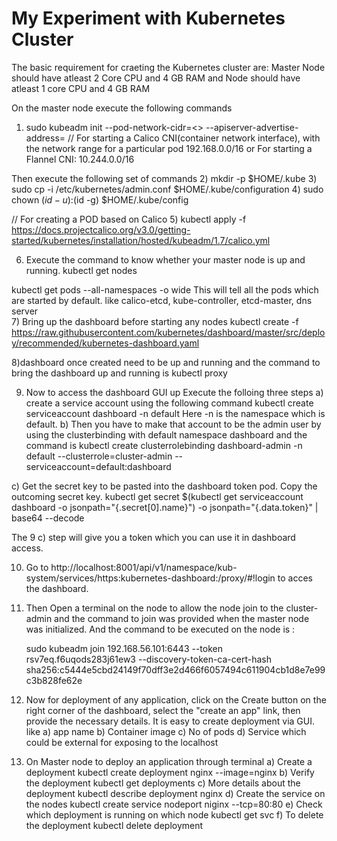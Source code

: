# My Experiment with Kubernetes Cluster
The basic requirement for craeting the Kubernetes cluster are:
Master Node should have atleast 2 Core CPU and 4 GB RAM
and Node should have atleast 1 core CPU and 4 GB RAM

On the master node execute the following commands
1) sudo kubeadm init --pod-network-cidr=<> --apiserver-advertise-address=<ip-address-of-master>
// For starting a Calico CNI(container network interface), with the network range for a particular pod 192.168.0.0/16 or For starting a Flannel CNI: 10.244.0.0/16

Then execute the following set of commands
2) mkdir -p  $HOME/.kube
3) sudo cp -i /etc/kubernetes/admin.conf $HOME/.kube/configuration
4) sudo chown $(id -u):$(id -g) $HOME/.kube/config

// For creating a POD based on Calico
5) kubectl apply -f https://docs.projectcalico.org/v3.0/getting-started/kubernetes/installation/hosted/kubeadm/1.7/calico.yml

6) Execute the command to know whether your master node is up and running.
kubectl get nodes

kubectl get pods --all-namespaces -o wide
This will tell all the pods which are started by default.
like calico-etcd, kube-controller, etcd-master, dns server  
7) Bring up the dashboard before starting any nodes
kubectl create -f https://raw.githubusercontent.com/kubernetes/dashboard/master/src/deploy/recommended/kubernetes-dashboard.yaml

8)dashboard once created need to be up and running and the command to bring the dashboard up and running is
kubectl proxy

9) Now to access the dashboard GUI up Execute the folloing three steps
  a) create a service account using the following command
     kubectl create serviceaccount dashboard -n default
     Here -n is the namespace which is default.
  b) Then you have to make that account to be the admin user by using the clusterbinding with default namespace  dashboard and the command is
     kubectl create clusterrolebinding dashboard-admin -n default --clusterrole=cluster-admin --serviceaccount=default:dashboard

  c) Get the secret key to be pasted into the dashboard token pod. Copy the outcoming secret key.
     kubectl get secret $(kubectl get serviceaccount dashboard -o jsonpath="{.secret[0].name}") -o jsonpath="{.data.token}" | base64 --decode

The 9 c) step will give you a token which you can use it in dashboard access.

10) Go to http://localhost:8001/api/v1/namespace/kub-system/services/https:kubernetes-dashboard:/proxy/#!login to acces the dashboard.

11) Then Open a terminal on the node to allow the node join to the cluster-admin
and the command to join was provided when the master node was initialized.
 And the command to be executed on the node is :
 
    sudo kubeadm join 192.168.56.101:6443 --token rsv7eq.f6uqods283j61ew3 --discovery-token-ca-cert-hash sha256:c5444e5cbd24149f70dff3e2d466f6057494c611904cb1d8e7e99c3b828fe62e

12) Now for deployment of any application, click on the Create button on the 
  right corner of the dashboard, select the "create an app" link, then provide 
  the necessary details. It is easy to create deployment via GUI.
  like a) app name
     b) Container image
     c) No of pods
     d) Service which could be external for exposing to the localhost

13) On Master node to deploy an application through terminal
a) Create a deployment
  kubectl create deployment nginx --image=nginx
b) Verify the deployment
  kubectl get deployments
c) More details about the deployment
  kubectl describe deployment nginx
d) Create the service on the nodes
  kubectl create service nodeport niginx --tcp=80:80
e) Check which deployment is running on which node
  kubectl get svc
f) To delete the deployment 
  kubectl delete deployment <name>

